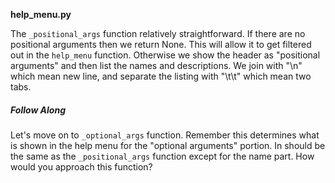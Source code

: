 **help_menu.py**

The `_positional_args` function relatively straightforward. If there are no
positional arguments then we return None. This will allow it to get filtered out
in the `help_menu` function. Otherwise we show the header as "positional arguments"
and then list the names and descriptions. We join with "\n" which mean new line,
and separate the listing with "\t\t" which mean two tabs.

##### Follow Along

Let's move on to `_optional_args` function. Remember this determines what is
shown in the help menu for the "optional arguments" portion. In should be the
same as the `_positional_args` function except for the name part. How would
you approach this function?
